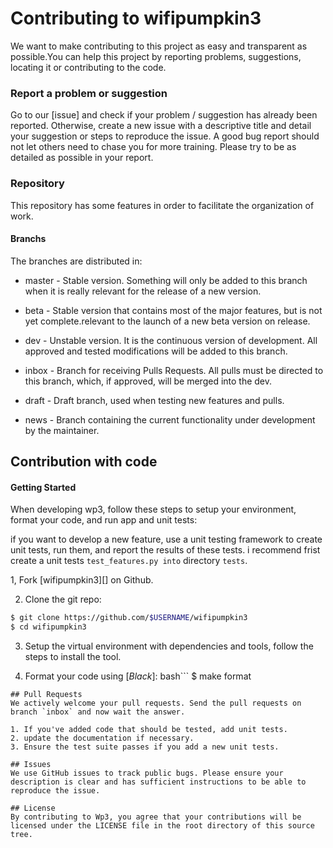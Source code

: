 # Contributing to wifipumpkin3
We want to make contributing to this project as easy and transparent as possible.You can help this project by reporting problems, suggestions, locating it or contributing to the code.

### Report a problem or suggestion
Go to our [issue] and check if your problem / suggestion has already been reported. Otherwise, create a new issue with a descriptive title and detail your suggestion or steps to reproduce the issue. A good bug report should not let others need to chase you for more training. Please try to be as detailed as possible in your report.

### Repository
This repository has some features in order to facilitate the organization of work.

#### Branchs
The branches are distributed in:

- master - Stable version. Something will only be added to this branch when it is really relevant for the release of a new version.

- beta - Stable version that contains most of the major features, but is not yet complete.relevant to the launch of a new beta version on release.

- dev - Unstable version. It is the continuous version of development. All approved and tested modifications will be added to this branch.

- inbox - Branch for receiving Pulls Requests. All pulls must be directed to this branch, which, if approved, will be merged into the dev.

- draft - Draft branch, used when testing new features and pulls.

- news - Branch containing the current functionality under development by the maintainer.

## Contribution with code
#### Getting Started
When developing wp3, follow these steps to setup your environment, format your code, and run app and unit tests:

if you want to develop a new feature, use a unit testing framework to create unit tests, run them, and report the results of these tests. i recommend frist create a unit tests `test_features.py into` directory `tests`.

1, Fork [wifipumpkin3][] on Github.

2. Clone the git repo:
```bash
$ git clone https://github.com/$USERNAME/wifipumpkin3
$ cd wifipumpkin3
```
3. Setup the virtual environment with dependencies and tools, follow the steps to install the tool.

4. Format your code using [*Black*]:
bash```
$ make format
```
## Pull Requests
We actively welcome your pull requests. Send the pull requests on branch `inbox` and now wait the answer.

1. If you've added code that should be tested, add unit tests.
2. update the documentation if necessary.
3. Ensure the test suite passes if you add a new unit tests.

## Issues
We use GitHub issues to track public bugs. Please ensure your description is clear and has sufficient instructions to be able to reproduce the issue.

## License
By contributing to Wp3, you agree that your contributions will be licensed under the LICENSE file in the root directory of this source tree.
